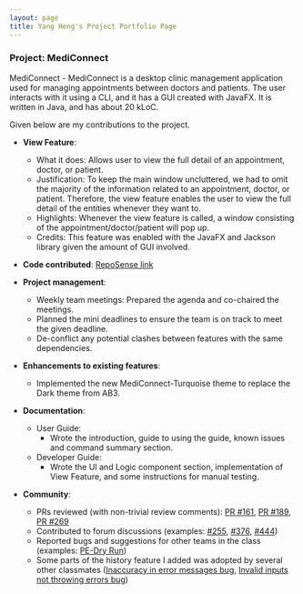 ```yaml
---
layout: page
title: Yang Heng's Project Portfolio Page
---
```


### Project: MediConnect

MediConnect - MediConnect is a desktop clinic management application used for managing appointments between doctors and patients. The user interacts with it using a CLI, and it has a GUI created with JavaFX. It is written in Java, and has about 20 kLoC.

Given below are my contributions to the project.

* **View Feature**: 
  * What it does: Allows user to view the full detail of an appointment, doctor, or patient.
  * Justification: To keep the main window uncluttered, we had to omit the majority of the information related to an appointment, doctor, or patient. Therefore, the view feature enables the user to view the full detail of the entities whenever they want to.
  * Highlights: Whenever the view feature is called, a window consisting of the appointment/doctor/patient will pop up.
  * Credits: This feature was enabled with the JavaFX and Jackson library given the amount of GUI involved.

* **Code contributed**: [RepoSense link](https://nus-cs2103-ay2324s1.github.io/tp-dashboard/?search=yanghengtang&breakdown=true)

* **Project management**:
  * Weekly team meetings: Prepared the agenda and co-chaired the meetings.
  * Planned the mini deadlines to ensure the team is on track to meet the given deadline.
  * De-conflict any potential clashes between features with the same dependencies.

* **Enhancements to existing features**:
  * Implemented the new MediConnect-Turquoise theme to replace the Dark theme from AB3.

* **Documentation**:
  * User Guide:
    * Wrote the introduction, guide to using the guide, known issues and command summary section.
  * Developer Guide:
    * Wrote the UI and Logic component section, implementation of View Feature, and some instructions for manual testing.

* **Community**:
  * PRs reviewed (with non-trivial review comments): [PR #161](https://github.com/AY2324S1-CS2103T-T08-1/tp/pull/161#discussion_r1372966211), [PR #189](https://github.com/AY2324S1-CS2103T-T08-1/tp/pull/189#discussion_r1379868408), [PR #269](https://github.com/AY2324S1-CS2103T-T08-1/tp/pull/269#discussion_r1385095244)
  * Contributed to forum discussions (examples: [#255](https://github.com/nus-cs2103-AY2324S1/forum/issues/225), [#376](https://github.com/nus-cs2103-AY2324S1/forum/issues/376), [#444](https://github.com/nus-cs2103-AY2324S1/forum/issues/444))
  * Reported bugs and suggestions for other teams in the class (examples: [PE-Dry Run](https://github.com/yanghengtang/ped))
  * Some parts of the history feature I added was adopted by several other classmates ([Inaccuracy in error messages bug](https://github.com/AY2324S1-CS2103T-F12-2/tp/issues/149), [Invalid inputs not throwing errors bug](https://github.com/AY2324S1-CS2103T-F12-2/tp/issues/146))
